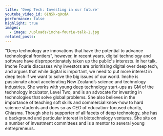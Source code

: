 ```yaml
---
title: 'Deep Tech: Investing in our future'
youtube_video_id: 6IN5k-qOcdA
performance: false
highlight: true
images:
  - image: /uploads/imche-fourie-talk-1.jpg
related_posts:
---
```


"Deep technology are innovations that have the potential to advance technological frontiers", however, in recent years, digital technology and software have disproportionately taken up the public's interests. In her talk, Imche Fourie discusses why investors are prioritising digital over deep tech, and argues that while digital is important, we need to put more interest in deep tech if we want to solve the big issues of our world. Imche is passionate about accelerating New Zealand’s science and technology industries. She works with young deep technology start-ups as GM of the technology incubator, Level Two, and is an advocate for investing in technologies that solve global problems. She also believes in the importance of teaching soft skills and commercial know-how to hard science students and does so as CEO of education-focused charity, Chiasma. Though she is supporter of all facets of deep technology, she has a background and particular interest in biotechnology ventures. She sits on a number of investment committees and is a mentor to several young entrepreneurs.